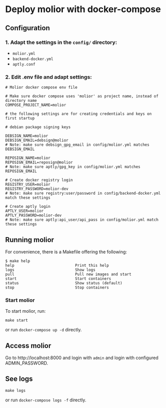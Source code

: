 # Deploy molior with docker-compose

## Configuration

### 1. Adapt the settings in the `config/` directory:

- `molior.yml`
- `backend-docker.yml`
- `aptly.conf`


### 2. Edit .env file and adapt settings:

```
# Molior docker compose env file

# Make sure docker compose uses 'molior' as project name, instead of directory name
COMPOSE_PROJECT_NAME=molior

# the following settings are for creating credentials and keys on first startup

# debian package signing keys

DEBSIGN_NAME=molior
DEBSIGN_EMAIL=debsign@molior
# Note: make sure debsign_gpg_email in config/molior.yml matches DEBSIGN_EMAIL

REPOSIGN_NAME=molior
REPOSIGN_EMAIL=reposign@molior
# Note: make sure aptly/gpg_key in config/molior.yml matches REPOSIGN_EMAIL

# Create docker registry login
REGISTRY_USER=molior
REGISTRY_PASSWORD=molior-dev
# Note: make sure registry:user/password in config/backend-docker.yml match these settings

# Create aptly login
APTLY_USER=molior
APTLY_PASSWORD=molior-dev
# Note: make sure aptly:api_user/api_pass in config/molior.yml match these settings
```

## Running molior

For convenience, there is a Makefile offering the following:
```
$ make help
help                           Print this help
logs                           Show logs
pull                           Pull new images and start
start                          Start containers
status                         Show status (default)
stop                           Stop containers
```

### Start molior

To start molior, run:
```
make start
```

or run `docker-compose up -d` directly.

## Access molior

Go to http://localhost:8000 and login with `admin` and login with configured ADMIN_PASSWORD.

## See logs

```
make logs
```

or run `docker-compose logs -f` directly.

